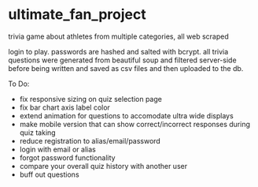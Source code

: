 # ultimate_fan_project
trivia game about athletes from multiple categories, all web scraped

login to play.  passwords are hashed and salted with bcrypt.  all trivia questions were generated from beautiful soup and filtered server-side before being written
and saved as csv files and then uploaded to the db.

To Do:
- fix responsive sizing on quiz selection page
- fix bar chart axis label color
- extend animation for questions to accomodate ultra wide displays
- make mobile version that can show correct/incorrect responses during quiz taking
- reduce registration to alias/email/password
- login with email or alias
- forgot password functionality
- compare your overall quiz history with another user
- buff out questions
